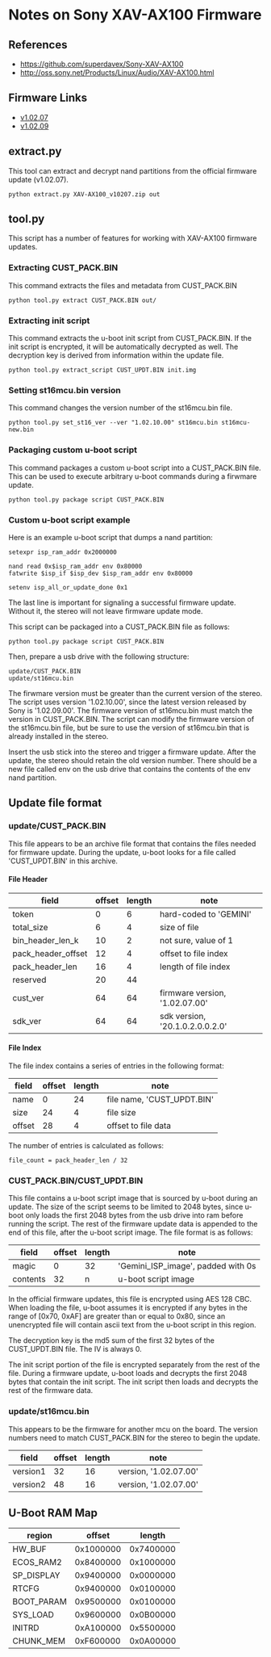 
# Notes on Sony XAV-AX100 Firmware

## References

* https://github.com/superdavex/Sony-XAV-AX100
* http://oss.sony.net/Products/Linux/Audio/XAV-AX100.html

## Firmware Links

* [v1.02.07](https://hav.update.sony.net/ev/UsbUpdate/XAV-AX100/XAV-AX100_v10207.zip)
* [v1.02.09](https://hav.update.sony.net/ev/UsbUpdate/XAV-AX100/XAV-AX100_v10209.zip)

## extract.py

This tool can extract and decrypt nand partitions from the official firmware update
(v1.02.07).

    python extract.py XAV-AX100_v10207.zip out

## tool.py

This script has a number of features for working with XAV-AX100 firmware updates.

### Extracting CUST_PACK.BIN

This command extracts the files and metadata from CUST_PACK.BIN

    python tool.py extract CUST_PACK.BIN out/

### Extracting init script

This command extracts the u-boot init script from CUST_PACK.BIN. If the init
script is encrypted, it will be automatically decrypted as well. The decryption
key is derived from information within the update file.

    python tool.py extract_script CUST_UPDT.BIN init.img

### Setting st16mcu.bin version

This command changes the version number of the st16mcu.bin file.

    python tool.py set_st16_ver --ver "1.02.10.00" st16mcu.bin st16mcu-new.bin

### Packaging custom u-boot script

This command packages a custom u-boot script into a CUST_PACK.BIN file. This can be used
to execute arbitrary u-boot commands during a firwmare update.

    python tool.py package script CUST_PACK.BIN

### Custom u-boot script example

Here is an example u-boot script that dumps a nand partition:

    setexpr isp_ram_addr 0x2000000

    nand read 0x$isp_ram_addr env 0x80000
    fatwrite $isp_if $isp_dev $isp_ram_addr env 0x80000

    setenv isp_all_or_update_done 0x1

The last line is important for signaling a successful firmware update. Without it, the
stereo will not leave firmware update mode.

This script can be packaged into a CUST_PACK.BIN file as follows:

    python tool.py package script CUST_PACK.BIN

Then, prepare a usb drive with the following structure:

    update/CUST_PACK.BIN
    update/st16mcu.bin

The firwmare version must be greater than the current version of the stereo. The script
uses version '1.02.10.00', since the latest version released by Sony is '1.02.09.00'.
The firmware version of st16mcu.bin must match the version in CUST_PACK.BIN. The script
can modify the firmware version of the st16mcu.bin file, but be sure to use the version
of st16mcu.bin that is already installed in the stereo.

Insert the usb stick into the stereo and trigger a firmware update. After the update,
the stereo should retain the old version number. There should be a new file called env
on the usb drive that contains the contents of the env nand partition.

## Update file format

### update/CUST_PACK.BIN

This file appears to be an archive file format that contains the files needed for firmware
update. During the update, u-boot looks for a file called 'CUST_UPDT.BIN' in this archive.

#### File Header

| field              | offset  | length  | note                                   |
|--------------------|---------|---------|----------------------------------------|
| token              | 0       | 6       | hard-coded to 'GEMINI'                 |
| total_size         | 6       | 4       | size of file                           |
| bin_header_len_k   | 10      | 2       | not sure, value of 1                   |
| pack_header_offset | 12      | 4       | offset to file index                   |
| pack_header_len    | 16      | 4       | length of file index                   |
| reserved           | 20      | 44      |                                        |
| cust_ver           | 64      | 64      | firmware version, '1.02.07.00'         |
| sdk_ver            | 64      | 64      | sdk version, '20.1.0.2.0.0.2.0'        |

#### File Index

The file index contains a series of entries in the following format:

| field              | offset  | length  | note                                   |
|--------------------|---------|---------|----------------------------------------|
| name               | 0       | 24      | file name, 'CUST_UPDT.BIN'             |
| size               | 24      | 4       | file size                              |
| offset             | 28      | 4       | offset to file data                    |

The number of entries is calculated as follows:

    file_count = pack_header_len / 32

### CUST_PACK.BIN/CUST_UPDT.BIN

This file contains a u-boot script image that is sourced by u-boot during an update. The
size of the script seems to be limited to 2048 bytes, since u-boot only loads the first
2048 bytes from the usb drive into ram before running the script. The rest of the
firmware update data is appended to the end of this file, after the u-boot script image.
The file format is as follows:

| field              | offset  | length  | note                                    |
|--------------------|---------|---------|-----------------------------------------|
| magic              | 0       | 32      | 'Gemini_ISP_image', padded with 0s      |
| contents           | 32      | n       | u-boot script image                     |

In the official firmware updates, this file is encrypted using AES 128 CBC. When
loading the file, u-boot assumes it is encrypted if any bytes in the range of
[0x70, 0xAF] are greater than or equal to 0x80, since an unencrypted file will contain
ascii text from the u-boot script in this region.

The decryption key is the md5 sum of the first 32 bytes of the CUST_UPDT.BIN file. The
IV is always 0.

The init script portion of the file is encrypted separately from the rest of the file.
During a firmware update, u-boot loads and decrypts the first 2048 bytes that contain
the init script. The init script then loads and decrypts the rest of the firmware data.

### update/st16mcu.bin

This appears to be the firmware for another mcu on the board. The version numbers need to
match CUST_PACK.BIN for the stereo to begin the update.

| field              | offset  | length  | note                                    |
|--------------------|---------|---------|-----------------------------------------|
| version1           | 32      | 16      | version, '1.02.07.00'                   |
| version2           | 48      | 16      | version, '1.02.07.00'                   |

## U-Boot RAM Map

| region      | offset     | length       |
|-------------|------------|--------------|
| HW_BUF      | 0x1000000  | 0x7400000    |
| ECOS_RAM2   | 0x8400000  | 0x1000000    |
| SP_DISPLAY  | 0x9400000  | 0x0000000    |
| RTCFG       | 0x9400000  | 0x0100000    |
| BOOT_PARAM  | 0x9500000  | 0x0100000    |
| SYS_LOAD    | 0x9600000  | 0x0B00000    |
| INITRD      | 0xA100000  | 0x5500000    |
| CHUNK_MEM   | 0xF600000  | 0x0A00000    |
